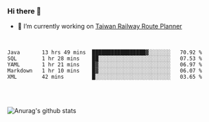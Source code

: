 ### Hi there 👋

- 🔭 I’m currently working on [Taiwan Railway Route Planner](https://github.com/Taiwan-Railway-Route-Planner)

<br/>

<!--START_SECTION:waka-->
```text
Java       13 hrs 49 mins  █████████████████▓░░░░░░░   70.92 % 
SQL        1 hr 28 mins    ██░░░░░░░░░░░░░░░░░░░░░░░   07.53 % 
YAML       1 hr 21 mins    █▓░░░░░░░░░░░░░░░░░░░░░░░   06.97 % 
Markdown   1 hr 10 mins    █▓░░░░░░░░░░░░░░░░░░░░░░░   06.07 % 
XML        42 mins         █░░░░░░░░░░░░░░░░░░░░░░░░   03.65 % 
```
<!--END_SECTION:waka-->

<br/>
<br/>

![Anurag's github stats](https://github-readme-stats.vercel.app/api?username=DepickereSven&show_icons=true&theme=tokyonight)



<!--
**DepickereSven/DepickereSven** is a ✨ _special_ ✨ repository because its `README.md` (this file) appears on your GitHub profile.

Here are some ideas to get you started:

- 🔭 I’m currently working on ...
- 🌱 I’m currently learning ...
- 👯 I’m looking to collaborate on ...
- 🤔 I’m looking for help with ...
- 💬 Ask me about ...
- 📫 How to reach me: ...
- 😄 Pronouns: ...
- ⚡ Fun fact: ...
-->
